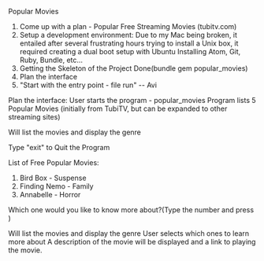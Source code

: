 Popular Movies

1. Come up with a plan - Popular Free Streaming Movies (tubitv.com)
2. Setup a development environment:
  Due to my Mac being broken, it entailed after several frustrating hours trying to install a Unix box, it required creating a dual boot setup with Ubuntu
  Installing Atom, Git, Ruby, Bundle, etc...
3. Getting the Skeleton of the Project Done(bundle gem popular_movies)
4. Plan the interface
5. "Start with the entry point - file run" -- Avi








Plan the interface:
User starts the program - popular_movies
Program lists 5 Popular Movies (initially from TubiTV, but can be expanded to other streaming sites)

Will list the movies and display the genre

Type "exit" to Quit the Program

List of Free Popular Movies:

1. Bird Box - Suspense
2. Finding Nemo - Family
3. Annabelle - Horror

Which one would you like to know more about?(Type the number and press <Enter>)


Will list the movies and display the genre
User selects which ones to learn more about
A description of the movie will be displayed and a link to playing the movie.
